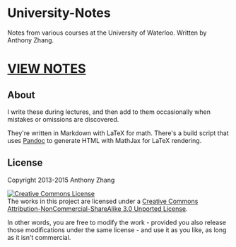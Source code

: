 University-Notes
================

Notes from various courses at the University of Waterloo. Written by Anthony Zhang.

# [VIEW NOTES](http://uberi.github.io/University-Notes/)

About
-----

I write these during lectures, and then add to them occasionally when mistakes or omissions are discovered.

They're written in Markdown with LaTeX for math. There's a build script that uses [Pandoc](http://johnmacfarlane.net/pandoc/) to generate HTML with MathJax for LaTeX rendering.

License
-------

Copyright 2013-2015 Anthony Zhang

<a rel="license" href="http://creativecommons.org/licenses/by-nc-sa/3.0/deed.en_US"><img alt="Creative Commons License" style="border-width:0" src="http://i.creativecommons.org/l/by-nc-sa/3.0/88x31.png" /></a><br />The works in this project are licensed under a <a rel="license" href="http://creativecommons.org/licenses/by-nc-sa/3.0/deed.en_US">Creative Commons Attribution-NonCommercial-ShareAlike 3.0 Unported License</a>.

In other words, you are free to modify the work - provided you also release those modifications under the same license - and use it as you like, as long as it isn't commercial.

